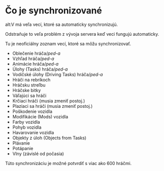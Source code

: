 # Čo je synchronizované

alt:V má veľa vecí, ktoré sa automaticky synchronizujú.

Odstraňuje to veľa problém z vývoja servera keď veci fungujú automaticky.

Tu je neoficiálny zoznam vecí, ktoré sa môžu synchronizovať.

-   Oblečenie hráča/*ped-a*
- Vzhľad hráča/*ped-a*
- Animácie hráča/*ped-a*
- Úlohy (Tasks) hráča/*ped-a*
- Vodičské úlohy (Driving Tasks) hráča/*ped-a*
- Hráči na rebríkoch
- Hráčsku streľbu
- Hráčske bitky
- Váľajúci sa hráči
- Krčiaci hráči (musia zmeniť postoj.)
- Plaziaci sa hráči (musia zmeniť postoj.)
- Poškodenie vozidla
- Modifikácie (Mods) vozidla
- Farby vozidla
- Pohyb vozidla
- Havarovanie vozidla
- Objekty z úloh (Objects from Tasks)
- Plávanie
- Potápanie
- Vlny (závislé od počasia)

Túto synchronizáciu je možné potvrdiť s viac ako 600 hráčmi.

